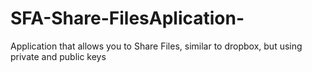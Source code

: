# SFA-Share-FilesAplication-
Application that allows you to Share Files, similar to dropbox, but using private and public keys
